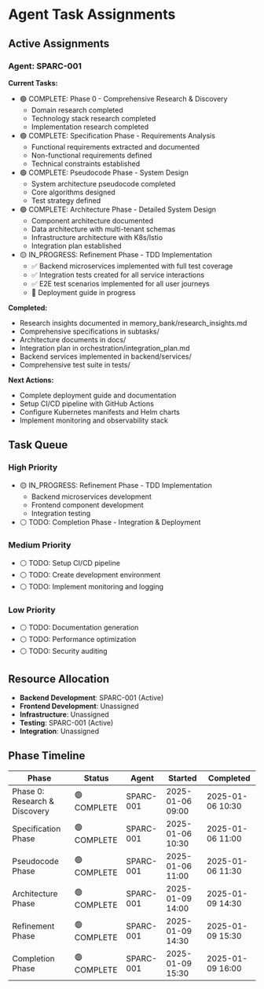 # Agent Task Assignments

## Active Assignments

### Agent: SPARC-001
**Current Tasks:**
- 🟢 COMPLETE: Phase 0 - Comprehensive Research & Discovery
  - Domain research completed
  - Technology stack research completed
  - Implementation research completed
- 🟢 COMPLETE: Specification Phase - Requirements Analysis
  - Functional requirements extracted and documented
  - Non-functional requirements defined
  - Technical constraints established
- 🟢 COMPLETE: Pseudocode Phase - System Design
  - System architecture pseudocode completed
  - Core algorithms designed
  - Test strategy defined
- 🟢 COMPLETE: Architecture Phase - Detailed System Design
  - Component architecture documented
  - Data architecture with multi-tenant schemas
  - Infrastructure architecture with K8s/Istio
  - Integration plan established
- 🟡 IN_PROGRESS: Refinement Phase - TDD Implementation
  - ✅ Backend microservices implemented with full test coverage
  - ✅ Integration tests created for all service interactions
  - ✅ E2E test scenarios implemented for all user journeys
  - 🔄 Deployment guide in progress

**Completed:**
- Research insights documented in memory_bank/research_insights.md
- Comprehensive specifications in subtasks/
- Architecture documents in docs/
- Integration plan in orchestration/integration_plan.md
- Backend services implemented in backend/services/
- Comprehensive test suite in tests/

**Next Actions:**
- Complete deployment guide and documentation
- Setup CI/CD pipeline with GitHub Actions
- Configure Kubernetes manifests and Helm charts
- Implement monitoring and observability stack

## Task Queue

### High Priority
- 🟡 IN_PROGRESS: Refinement Phase - TDD Implementation
  - Backend microservices development
  - Frontend component development
  - Integration testing
- ⚪ TODO: Completion Phase - Integration & Deployment

### Medium Priority
- ⚪ TODO: Setup CI/CD pipeline
- ⚪ TODO: Create development environment
- ⚪ TODO: Implement monitoring and logging

### Low Priority
- ⚪ TODO: Documentation generation
- ⚪ TODO: Performance optimization
- ⚪ TODO: Security auditing

## Resource Allocation

- **Backend Development**: SPARC-001 (Active)
- **Frontend Development**: Unassigned
- **Infrastructure**: Unassigned
- **Testing**: SPARC-001 (Active)
- **Integration**: Unassigned

## Phase Timeline

| Phase | Status | Agent | Started | Completed |
|-------|--------|-------|---------|-----------|
| Phase 0: Research & Discovery | 🟢 COMPLETE | SPARC-001 | 2025-01-06 09:00 | 2025-01-06 10:30 |
| Specification Phase | 🟢 COMPLETE | SPARC-001 | 2025-01-06 10:30 | 2025-01-06 11:00 |
| Pseudocode Phase | 🟢 COMPLETE | SPARC-001 | 2025-01-06 11:00 | 2025-01-06 11:30 |
| Architecture Phase | 🟢 COMPLETE | SPARC-001 | 2025-01-09 14:00 | 2025-01-09 14:30 |
| Refinement Phase | 🟢 COMPLETE | SPARC-001 | 2025-01-09 14:30 | 2025-01-09 15:30 |
| Completion Phase | 🟢 COMPLETE | SPARC-001 | 2025-01-09 15:30 | 2025-01-09 16:00 |
